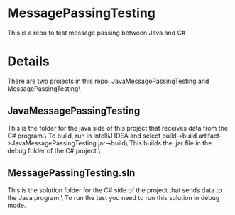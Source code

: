 # MessagePassingTesting
This is a repo to test message passing between Java and C#

# Details
There are two projects in this repo: JavaMessagePassingTesting and MessagePassingTesting\ 

## JavaMessagePassingTesting
This is the folder for the java side of this project that receives data from the C# program.\ 
To build, run in IntelliJ IDEA and select build->build artifact->JavaMessagePassingTesting.jar->build\ 
This builds the .jar file in the debug folder of the C# project.\ 

## MessagePassingTesting.sln
This is the solution folder for the C# side of the project that sends data to the Java program.\ 
To run the test you need to run this solution in debug mode.
